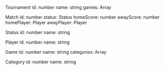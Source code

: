Tournament
  id: number
  name: string
  games: Array<Match>

Match
  id: number
  status: Status
  homeScore: number
  awayScore: number
  homePlayer: Player
  awayPlayer: Player

Status
  id: number
  name: string

Player
  id: number
  name: string

Game
  id: number
  name: string
  categories: Array<Category>

Category
  id: number
  name: string
